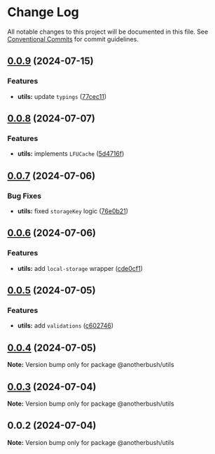 # Change Log

All notable changes to this project will be documented in this file.
See [Conventional Commits](https://conventionalcommits.org) for commit guidelines.

## [0.0.9](https://github.com/anotherbush/utils/compare/@anotherbush/utils@0.0.8...@anotherbush/utils@0.0.9) (2024-07-15)


### Features

* **utils:** update `typings` ([77cec11](https://github.com/anotherbush/utils/commit/77cec1197b10a141373ad6b3ff25eceb6f55782c))





## [0.0.8](https://github.com/anotherbush/utils/compare/@anotherbush/utils@0.0.7...@anotherbush/utils@0.0.8) (2024-07-07)


### Features

* **utils:** implements `LFUCache` ([5d4716f](https://github.com/anotherbush/utils/commit/5d4716f029a7c363c768a6e862b6ced365ab0f7a))





## [0.0.7](https://github.com/anotherbush/utils/compare/@anotherbush/utils@0.0.6...@anotherbush/utils@0.0.7) (2024-07-06)


### Bug Fixes

* **utils:** fixed `storageKey` logic ([76e0b21](https://github.com/anotherbush/utils/commit/76e0b21a3cad94abd91f82961babe6cdc46f7a82))





## [0.0.6](https://github.com/anotherbush/utils/compare/@anotherbush/utils@0.0.5...@anotherbush/utils@0.0.6) (2024-07-06)


### Features

* **utils:** add `local-storage` wrapper ([cde0cf1](https://github.com/anotherbush/utils/commit/cde0cf1e8461d8952a6328a229256f5288cc4b27))





## [0.0.5](https://github.com/anotherbush/utils/compare/@anotherbush/utils@0.0.4...@anotherbush/utils@0.0.5) (2024-07-05)


### Features

* **utils:** add `validations` ([c602746](https://github.com/anotherbush/utils/commit/c6027464072a05c25f24d1854fa50acec5f6b2d4))





## [0.0.4](https://github.com/anotherbush/utils/compare/@anotherbush/utils@0.0.3...@anotherbush/utils@0.0.4) (2024-07-05)

**Note:** Version bump only for package @anotherbush/utils





## [0.0.3](https://github.com/anotherbush/utils/compare/@anotherbush/utils@0.0.2...@anotherbush/utils@0.0.3) (2024-07-04)

**Note:** Version bump only for package @anotherbush/utils





## 0.0.2 (2024-07-04)

**Note:** Version bump only for package @anotherbush/utils
